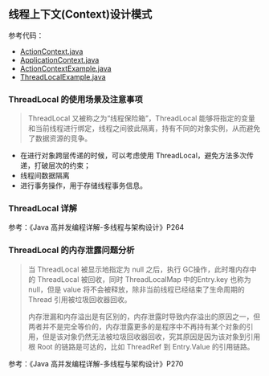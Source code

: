## 线程上下文(Context)设计模式

参考代码：

- [ActionContext.java](ActionContext.java)
- [ApplicationContext.java](ApplicationContext.java)
- [ActionContextExample.java](ActionContextExample.java)
- [ThreadLocalExample.java](ThreadLocalExample.java)

### ThreadLocal 的使用场景及注意事项

> ThreadLocal 又被称之为“线程保险箱”，ThreadLocal 能够将指定的变量和当前线程进行绑定，线程之间彼此隔离，持有不同的对象实例，从而避免了数据资源的竞争。

- 在进行对象跨层传递的时候，可以考虑使用 ThreadLocal，避免方法多次传递，打破层次的约束；
- 线程间数据隔离
- 进行事务操作，用于存储线程事务信息。

### ThreadLocal 详解

参考：《Java 高并发编程详解-多线程与架构设计》P264

### ThreadLocal 的内存泄露问题分析

> 当 ThreadLocal 被显示地指定为 null 之后，执行 GC操作，此时堆内存中的 ThreadLocal 被回收，同时 ThreadLocalMap 中的Entry.key
> 也称为 null，但是 value 将不会被释放，除非当前线程已经结束了生命周期的 Thread
> 引用被垃圾回收器回收。
>
> 内存泄漏和内存溢出是有区别的，内存泄露时导致内存溢出的原因之一，但两者并不是完全等价的，内存泄露更多的是程序中不再持有某个对象的引用，但是该对象仍然无法被垃圾回收器回收，究其原因是因为该对象到引用根
> Root 的链路是可达的，比如 ThreadRef 到 Entry.Value 的引用链路。

参考：《Java 高并发编程详解-多线程与架构设计》P270